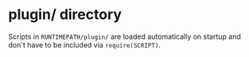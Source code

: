 # plugin/ directory #

Scripts in `RUNTIMEPATH/plugin/` are loaded automatically on startup and don't have to be included via `require(SCRIPT)`.
